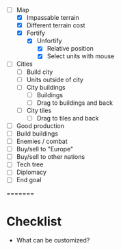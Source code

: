 - [ ] Map
  - [x] Impassable terrain
  - [x] Different terrain cost
  - [x] Fortify
    - [x] Unfortify
      - [x] Relative position
      - [x] Select units with mouse
- [ ] Cities
  - [ ] Build city
  - [ ] Units outside of city
  - [ ] City buildings
    - [ ] Buildings
    - [ ] Drag to buildings and back
  - [ ] City tiles
    - [ ] Drag to tiles and back
- [ ] Good production
- [ ] Build buildings
- [ ] Enemies / combat
- [ ] Buy/sell to "Europe"
- [ ] Buy/sell to other nations
- [ ] Tech tree
- [ ] Diplomacy
- [ ] End goal

=======

# Checklist

- What can be customized?